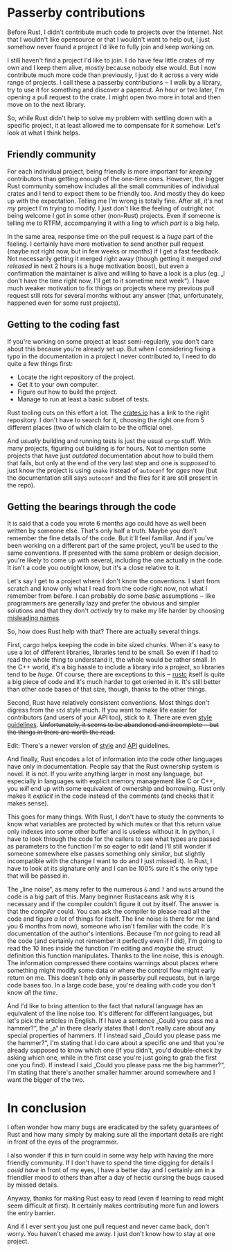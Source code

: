 # Passerby contributions

Before Rust, I didn't contribute much code to projects over the Internet. Not
that I wouldn't like opensource or that I wouldn't want to help out, I just
somehow never found a project I'd like to fully join and keep working on.

I still haven't find a project I'd like to join. I do have few little crates of
my own and I keep them alive, mostly because nobody else would. But I now
contribute much more code than previously, I just do it across a very wide range
of projects. I call these a passerby contributions ‒ I walk by a library, try to
use it for something and discover a papercut. An hour or two later, I'm opening
a pull request to the crate. I might open two more in total and then move on to
the next library.

So, while Rust didn't help to solve my problem with settling down with a
specific project, it at least allowed me to compensate for it somehow. Let's
look at what I think helps.

## Friendly community

For each individual project, being friendly is more important for *keeping*
contributors than getting enough of the one-time ones. However, the bigger Rust
community somehow includes all the small communities of individual crates and I
tend to expect them to be friendly too. And mostly they do keep up with the
expectation. Telling me I'm wrong is totally fine. After all, it's not *my*
project I'm trying to modify. I just don't like the feeling of outright not
being welcome I got in some other (non-Rust) projects. Even if someone is
telling me to RTFM, accompanying it with a ling to *which part* is a big help.

In the same area, response time on the pull request is a *huge* part of the
feeling. I certainly have more motivation to send another pull request (maybe
not right now, but in few weeks or months) if I get a fast feedback. Not
necessarily getting it merged right away (though getting it merged *and
released* in next 2 hours is a huge motivation boost), but even a confirmation
the maintainer is alive and willing to have a look is a plus (eg. „I don't have
the time right now, I'll get to it sometime next week“). I have much weaker
motivation to fix things on projects where my previous pull request still rots
for several months without any answer (that, unfortunately, happened even for
some rust projects).

## Getting to the coding fast

If you're working on some project at least semi-regularly, you don't care about
this because you're already set up. But when I considering fixing a typo in
the documentation in a project I never contributed to, I need to do quite
a few things first:

* Locate the right repository of the project.
* Get it to your own computer.
* Figure out how to build the project.
* Manage to run at least a basic subset of tests.

Rust tooling cuts on this effort a lot. The [crates.io] has a link to the right
repository. I don't have to search for it, choosing the right one from 5
different places (two of which claim to be the official one).

And *usually* building and running tests is just the usual `cargo` stuff. With
many projects, figuring out building is for hours. Not to mention some projects
that have just *outdated* documentation about how to build them that fails, but
only at the end of the very last step and one is *supposed* to just know the
project is using `cmake` instead of `autoconf` for *ages* now (but the
documentation still says `autoconf` and the files for it are still present in
the repo).

## Getting the bearings through the code

It is said that a code you wrote 6 months ago could have as well been written by
someone else. That's only half a truth. Maybe you don't remember the fine
details of the code. But it'll feel familiar. And if you've been working on a
different part of the same project, you'll be used to the same conventions. If
presented with the same problem or design decision, you're likely to come up
with several, including the one actually in the code. It isn't a code you
outright know, but it's a close relative to it.

Let's say I get to a project where I don't know the conventions. I start from
scratch and know only what I read from the code right now, not what I remember
from before. I can probably do some *basic* assumptions ‒ like programmers are
generally lazy and prefer the obvious and simpler solutions and that they don't
*actively* try to make my life harder by choosing [misleading names][intercal].

So, how does Rust help with that? There are actually several things.

First, cargo helps keeping the code in bite sized chunks. When it's easy to use
a lot of different libraries, libraries tend to be small. So even if I had to
read the whole thing to understand it, the whole would be rather small. In the
C++ world, it's a big hassle to include a library into a project, so libraries
tend to be *huge*. Of course, there are exceptions to this ‒ [rustc] itself is
quite a big piece of code and it's much harder to get oriented in it. It's still
better than other code bases of that size, though, thanks to the other things.

Second, Rust have relatively consistent conventions. Most things don't digress
from the `std` style much. If you want to make life easier for contributors (and
users of your API too), stick to it. There are even [style guidelines].
~~Unfortunately, it seems to be abandoned and incomplete ‒ but the things in there
are worth the read.~~

Edit: There's a newer version of [style] and [API] guidelines.

And finally, Rust encodes a lot of information into the code other languages
have only in documentation. People say that the Rust ownership system is
novel. It is not. If you write anything larger in most any language, but
especially in languages with explicit memory management like C or C++, you
*will* end up with some equivalent of ownership and borrowing. Rust only makes
it *explicit* in the code instead of the comments (and checks that it makes
sense).

This goes for many things. With Rust, I don't have to study the comments to know
what variables are protected by which mutex or that this return value only
indexes into some other buffer and is useless without it. In python, I have to
look through the code for the callers to see what types are passed as
parameters to the function I'm so eager to edit (and I'll still wonder if
someone somewhere else passes something only *similar*, but slightly
incompatible with the change I want to do and I just missed it). In Rust, I have
to look at its signature only and I can be 100% sure it's the only type that
will be passed in.

The „line noise“, as many refer to the numerous `&` and `?` and `mut`s around
the code is a big part of this. Many beginner Rustaceans ask why it is
necessary and if the compiler couldn't figure it out by itself. The answer is
that the *compiler* could. You can ask the compiler to please read all the code
and figure *a lot* of things for itself. The line noise is there for me (and you
6 months from now), someone who isn't familiar with the code. It's documentation
of the author's intentions. Because I'm *not* going to read all the code (and
certainly not remember it perfectly even if I did), I'm going to read the 10
lines inside the function I'm editing and *maybe* the struct definition this
function manipulates. Thanks to the line noise, this is *enough*. The
information compressed there contains warnings about places where something
might modify some data or where the control flow might early return on me. This
doesn't help only in passerby pull requests, but in large code bases too. In a
large code base, you're dealing with code you don't know *all the time*.

And I'd like to bring attention to the fact that natural language has an
equivalent of the line noise too. It's different for different languages, but
let's pick the articles in English. If I have a sentence „Could you pass me a
hammer?“, the „a“ in there clearly states that I don't really care about
any special properties of hammers. If I instead said „Could you please pass me
the hammer?“, I'm stating that I do care about a specific one and that you're
already supposed to know which one (if you didn't, you'd double-check by asking
which one, while in the first case you're just going to grab the first one you
find). If instead I said „Could you please pass me the big hammer?“, I'm stating
that there's another smaller hammer around somewhere and I want the bigger of
the two.

# In conclusion

I often wonder how many bugs are eradicated by the safety guarantees of Rust and
how many simply by making sure all the important details are right in front of
the eyes of the programmer.

I also wonder if this in turn could in some way help with having the more
friendly community. If I don't have to spend the time digging for details I
*could have* in front of my eyes, I have a better day and I certainly am in a
friendlier mood to others than after a day of hectic cursing the bugs caused by
missed details.

Anyway, thanks for making Rust easy to read (even if learning to read might seem
difficult at first). It certainly makes contributing more fun and lowers the
entry barrier.

And if I ever sent you just one pull request and never came back, don't worry.
You haven't chased me away. I just don't know how to stay at one project.

[crates.io]: https://crates.io
[intercal]: https://en.wikipedia.org/wiki/INTERCAL#Syntax
[rustc]: https://github.com/rust-lang/rust/
[style guidelines]: https://doc.rust-lang.org/1.0.0/style/README.html
[style]: https://github.com/rust-lang-nursery/fmt-rfcs/blob/master/guide/guide.md
[API]: https://rust-lang-nursery.github.io/api-guidelines/about.html
